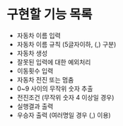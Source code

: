 # 구현할 기능 목록

- 자동차 이름 입력
- 자동차 이름 규칙 (5글자이하, (,) 구분)
- 자동차 생성
- 잘못된 입력에 대한 예외처리
- 이동횟수 입력
- 자동차 전진 또는 멈춤
- 0~9 사이의 무작위 숫자 추출
- 전진조건 (무작위 숫자 4 이상일 경우)
- 실행결과 출력
- 우승자 출력 (여러명일 경우 (,) 이용)
